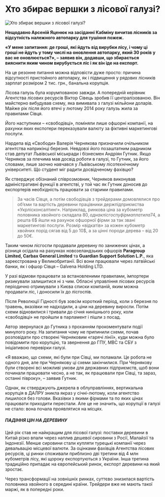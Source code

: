 Хто збирає вершки з лісової галузі?
======

![Хто збирає вершки з лісової галузі?](http://corruptua.org/wp-content/uploads/2015/07/wood-522412_1280.jpg)

**Нещодавно Арсеній Яценюк на засіданні Кабміну вичитав лісників за відсутність належного автопарку для тушіння пожеж.**

**«У мене запитання: де гроші, які йдуть від вирубки лісу, і чому ці гроші не йдуть у тому числі на оновлення автопарку, який 30 років у вас не оновлюється?», – заявив він, додавши, що збирається вияснити яким чином вирубується ліс і як він іде на експорт.**

На це резонне питання можна відповісти дуже просто: причина відсутності пристойного автопарку, як і підвищення у рядових лісників зарплат розміром 2 тис. грн., банальна корупція.

Лісова галузь була корумпованою завжди. А попередній керівник Агентства лісових ресурсів Віктор Сівець зробив її централізованою. Він майстерно вибудував схему, яка вимивала з галузі мільйони доларів. Майже рік після його втечі у лютому 2014 року галузь жила за правилами Сівця.

Його наступники – «свободівці», поміняли лише офшорні компанії, на рахунки яких експотери переказували валюту за фіктивні маркетингові послуги.

Нардепа від «Свободи» Валерія Чернякова призначили очільником агентства наприкінці березня. Невдовзі його позаштатним радником став депутат Львівської міськради і бізнесмен Андріян Гутник. Якщо Черняков за плечима мав досвід роботи в галузі, то Гутник, за його словами, лише заочно навчався у Львівському лісотехнічному університеті. Що студент міг радити досвідченому фахівцю?

Як стверджує обізнаний співрозмовник, Черняков виконував адміністративні функції в агентстві, у той час як Гутник доносив до експортерів необхідність працювати за старими правилами.

> За часів Сівця, а потім свободівців з трейдерами домовлялися про об’єми та вартість деревини працівники держпідприємства «Укрлісконсалтинг». Наприклад, ринкова ціна за кубометр половника хвойного складала 80$, однак лісгоспу фірма платила 74$, а решта 6$ йшли на рахунок офшорної фірми за так звані маркетингові послуги. Розмір «відкатів» за кожен кубометр хвойних порід сягав від 5 до 10$, а за цінні породи дерева – від 20 до 50€.

Таким чином лісгоспи продавали деревину по занижених цінах, а різниця осідала на рахунках новозеландзьких офшорів **Paragroup Limited, Carbax General Limited** та **Guardian Support Solution L.P.**, яка зареєстрована у Великобританії. Всі вони працювали через латвійські банки, як і офшор Сівця – Galvena Holding LTD.

У разі відмови працювати за встановленими правилами, імпортери ризикували залишитися ні з чим. Обласні управління лісових ресурсів періодично отримували з Києва списки компаній, яким можна продавати ліс, і доносили їх до лісгоспів.

Після Революції Гідності був зовсім короткий період, коли з березня по травень, вказівки не надходили, а ціни на деревину виросли. Потім схеми відновилися і тривали до січня нинішнього року, коли «свободівці» не пройшли в парламент і пішли з посад.

Автор звернулася до Гутника з проханням прокоментувати події минулого року. На запитання чому не припинили схеми, почав розповідати про створені Черняковим «гарячі лінії», куди можна було повідомити про корупцію, та звернення до ГПУ, МВС та СБУ з ініціативою перевірки галузі.

«Я вважаю, що схеми, які були при Сівці, ми поламали. Це робота не одного дня, але при Чернякову ці схеми закінчилися. При Чернякову були створені всі можливі умови для державних підприємств, щоб вони починали працювати чесно, а не так, як працювали при Сівці, та зараз, останні півроку», – заявив Гутник.

Однак, як стверджують джерела в облуправліннях, вертикальна корупція в ДАЛРУ зникла якраз у січні-лютому, коли агентство лишилося без голови. Вказівки з якими фірмами та по яких цінах працювати приходити перестали. Але це не значить, що корупції в галузі не стало: вона почала проявлятися на місцях.	

##### ПАДІННЯ ЦІН НА ДЕРЕВИНУ


Цей рік став не найкращим для лісової галузі: поставки деревини в Китай різко впали через наплив дешевої сировини з Росії, Малайзії та Індонезії. Менше сировини стали купляти турецькі компанії через девальвацію місцевої валюти. За оцінками фахівців Агентства лісових ресурсів, ці ринки споживали приблизно дві третини від 4 млн кубометрів лісу, які щороку експортуються з України. Інша третина традиційно припадає на європейський ринок, експорт деревини на який зростає.

Через трансформації на зовнішніх ринках, суттєво знизилася вартість половника хвойного в середині країни. Трейдери вже не мають такої маржі, як в попередні роки.